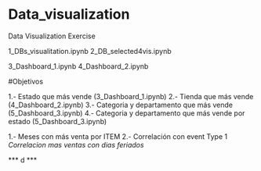 # Data_visualization
Data Visualization Exercise

1_DBs_visualitation.ipynb
2_DB_selected4vis.ipynb

3_Dashboard_1.ipynb
4_Dashboard_2.ipynb

#Objetivos

1.- Estado que más vende (3_Dashboard_1.ipynb)
2.- Tienda que más vende (4_Dashboard_2.ipynb)
3.- Categoria y departamento que más vende (5_Dashboard_3.ipynb)
4.- Categoria y departamento que más vende por estado (5_Dashboard_3.ipynb)


1.- Meses con más venta por ITEM
2.- Correlación con event Type 1
*Correlacion mas ventas con dias feriados*

*** d ***